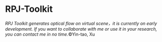 # RPJ-Toolkit
*RPJ Toolkit generates optical flow on virtual scene，it is currently on early development. If you want to collaborate with me or use it in your research, you can contact me in no time.*©Yin-tao, Xu